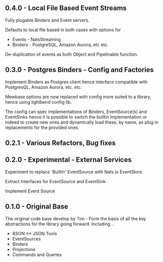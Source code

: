 ## 0.4.0 - Local File Based Event Streams

Fully plugable Binders and Event servers. 

Defaults to local file based in both cases with options for 

* Events - NatsStreaming
* Binders - PostgreSQL, Amazon Aurora, etc etc.

De-duplication of events as both Object and Pipelinable function.


## 0.3.0 - Postgres Binders - Config and Factories

Implement Binders as Postgres client hence interface compatible with PostgresQL, Amazon 
Aurora, etc. etc.

Mewbase options are now replaced with config more suited to a library, hence using
lightbend config lib.

The config can spec implementations of Binders, EventSource(s) and EventSinks
hence it is possible to switch the builtin implementation or indeed to create new ones 
and dynamically load these, by name, as plug in replacements for the provided ones.



## 0.2.1 - Various Refactors, Bug fixes

## 0.2.0 - Experimental - External Services

Experiment to replace 'Builtin' EventSource with Nats.io EventStore. 

Extract Interfaces for EventSource and EventSink.

Implement Event Source  


## 0.1.0 - Original Base

The original code base develop by Tim - Form the basis of all the key abstractions for the 
library going forward. Including ..

* BSON <-> JSON Tools
* EventSources
* Binders
* Projections
* Commands and Queries


 
 
